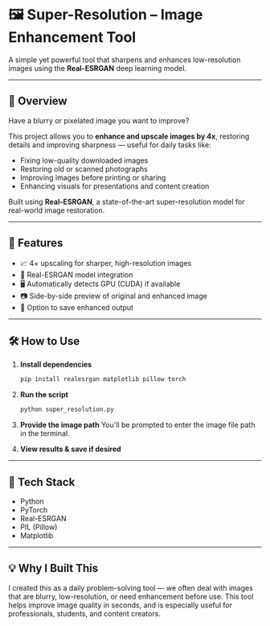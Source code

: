 # 🖼️ Super-Resolution – Image Enhancement Tool

A simple yet powerful tool that sharpens and enhances low-resolution images using the **Real-ESRGAN** deep learning model.

---

## 📌 Overview

Have a blurry or pixelated image you want to improve?

This project allows you to **enhance and upscale images by 4x**, restoring details and improving sharpness — useful for daily tasks like:

* Fixing low-quality downloaded images
* Restoring old or scanned photographs
* Improving images before printing or sharing
* Enhancing visuals for presentations and content creation

Built using **Real-ESRGAN**, a state-of-the-art super-resolution model for real-world image restoration.

---

## 🚀 Features

* 📈 4× upscaling for sharper, high-resolution images
* 🧠 Real-ESRGAN model integration
* 🖥️ Automatically detects GPU (CUDA) if available
* 📷 Side-by-side preview of original and enhanced image
* 💾 Option to save enhanced output

---

## 🛠️ How to Use

1. **Install dependencies**

   ```bash
   pip install realesrgan matplotlib pillow torch
   ```

2. **Run the script**

   ```bash
   python super_resolution.py
   ```

3. **Provide the image path**
   You'll be prompted to enter the image file path in the terminal.

4. **View results & save if desired**

---

## 🧰 Tech Stack

* Python
* PyTorch
* Real-ESRGAN
* PIL (Pillow)
* Matplotlib

---

## 💡 Why I Built This

I created this as a daily problem-solving tool — we often deal with images that are blurry, low-resolution, or need enhancement before use. This tool helps improve image quality in seconds, and is especially useful for professionals, students, and content creators.

